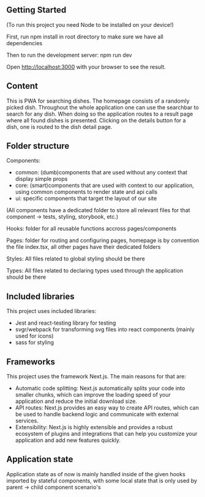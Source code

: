 ## Getting Started

(To run this project you need Node to be installed on your device!)

First, run npm install in root directory to make sure we have all dependencies

Then to run the development server: npm run dev

Open [http://localhost:3000](http://localhost:3000) with your browser to see the result.

## Content

This is PWA for searching dishes. The homepage consists of a randomly picked dish. Throughout the whole application one can use the searchbar to search for any dish. When doing so the application routes to a result page where all found dishes is presented. Clicking on the details button for a dish, one is routed to the dish detail page.

## Folder structure

Components: 
- common: (dumb)components that are used without any context that display simple props 
- core: (smart)components that are used with context to our application, using common components to render state and api calls 
- ui: specific components that target the layout of our site

(All components have a dedicated folder to store all relevant files for that component -> tests, styling, storybook, etc.)

Hooks: folder for all reusable functions accross pages/components

Pages: folder for routing and configuring pages, homepage is by convention the file index.tsx, all other pages have their dedicated folders

Styles: All files related to global styling should be there

Types: All files related to declaring types used through the application should be there

## Included libraries

This project uses included libraries: 
- Jest and react-testing library for testing 
- svgr/webpack for transforming svg files into react components (mainly used for icons)
- sass for styling

## Frameworks

This project uses the framework Next.js. The main reasons for that are:

- Automatic code splitting: Next.js automatically splits your code into smaller chunks, which can improve the loading speed of your application and reduce the initial download size.
- API routes: Next.js provides an easy way to create API routes, which can be used to handle backend logic and communicate with external services.
- Extensibility: Next.js is highly extensible and provides a robust ecosystem of plugins and integrations that can help you customize your application and add new features quickly.

## Application state

Application state as of now is mainly handled inside of the given hooks imported by stateful components, with some local state that is only used by parent -> child component scenario's

